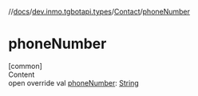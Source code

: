 //[docs](../../../index.md)/[dev.inmo.tgbotapi.types](../index.md)/[Contact](index.md)/[phoneNumber](phone-number.md)



# phoneNumber  
[common]  
Content  
open override val [phoneNumber](phone-number.md): [String](https://kotlinlang.org/api/latest/jvm/stdlib/kotlin/-string/index.html)  



